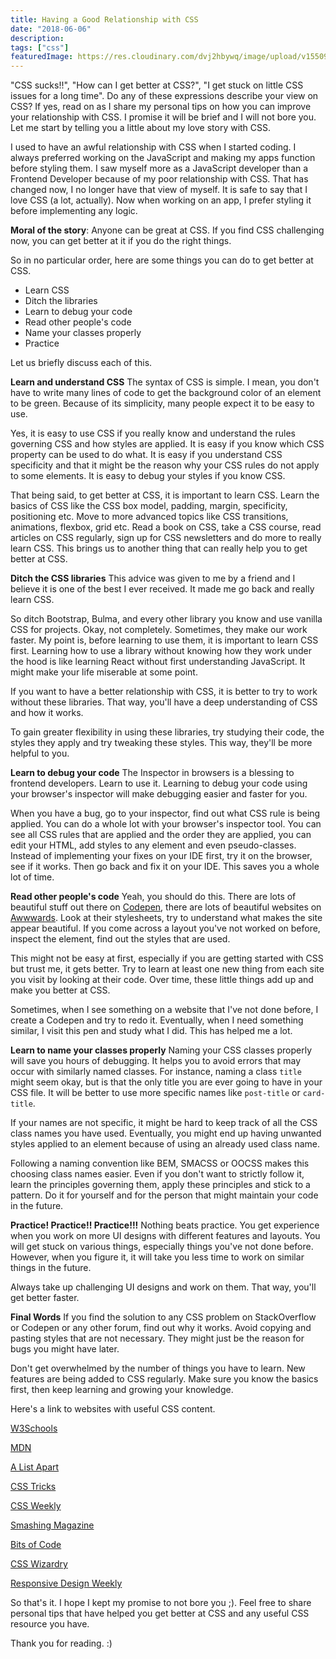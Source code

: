```yaml
---
title: Having a Good Relationship with CSS
date: "2018-06-06"
description: 
tags: ["css"]
featuredImage: https://res.cloudinary.com/dvj2hbywq/image/upload/v1550930072/potrait.jpg
---
```


"CSS sucks!!",  "How can I get better at CSS?", "I get stuck on little CSS issues for a long time". Do any of these expressions describe your view on CSS? If yes, read on as I share my personal tips on how you can improve your relationship with CSS. I promise it will be brief and I will not bore you. Let me start by telling you a little about my love story with CSS.

I used to have an awful relationship with CSS when I started coding. I always preferred working on the JavaScript and making my apps function before styling them. I saw myself more as a JavaScript developer than a Frontend Developer because of my poor relationship with CSS. That has changed now, I no longer have that view of myself. It is safe to say that I love CSS (a lot, actually). Now when working on an app, I prefer styling it before implementing any logic. 

<b>Moral of the story</b>: Anyone can be great at CSS. If you find CSS challenging now, you can get better at it if you do the right things. 

So in no particular order, here are some things you can do to get better at CSS. 
<ul>
    <li>Learn CSS</li>
    <li>Ditch the libraries</li>
    <li>Learn to debug your code</li>
    <li>Read other people's code</li>
    <li>Name your classes properly</li>
    <li>Practice</li>
</ul>

Let us briefly discuss each of this.

<b>Learn and understand CSS</b>
The syntax of CSS is simple. I mean, you don't have to write many lines of code to get the background color of an element to be green. Because of its simplicity, many people expect it to be easy to use. 

Yes, it is easy to use CSS if you really know and understand the rules governing CSS and how styles are applied. It is easy if you know which CSS property can be used to do what. It is easy if you understand CSS specificity and that it might be the reason why your CSS rules do not apply to some elements. It is easy to debug your styles if you know CSS.

That being said, to get better at CSS, it is important to learn CSS. Learn the basics of CSS like the CSS box model, padding, margin, specificity, positioning etc. Move to more advanced topics like CSS transitions, animations, flexbox, grid etc. Read a book on CSS, take a CSS course, read articles on CSS regularly, sign up for CSS newsletters and do more to really learn CSS. This brings us to another thing that can really help you to get better at CSS. 

<b>Ditch the CSS libraries</b>
This advice was given to me by a friend and I believe it is one of the best I ever received. It made me go back and really learn CSS. 

So ditch Bootstrap, Bulma, and every other library you know and use vanilla CSS for projects. Okay, not completely. Sometimes, they make our work faster. My point is, before learning to use them, it is important to learn CSS first. Learning how to use a library without knowing how they work under the hood is like learning React without first understanding JavaScript. It might make your life miserable at some point.

If you want to have a better relationship with CSS, it is better to try to work without these libraries. That way, you'll have a deep understanding of CSS and how it works. 

To gain greater flexibility in using these libraries, try studying their code, the styles they apply and try tweaking these styles. This way, they'll be more helpful to you.

<b>Learn to debug your code</b>
The Inspector in browsers is a blessing to frontend developers. Learn to use it. Learning to debug your code using your browser's inspector will make debugging easier and faster for you. 

When you have a bug, go to your inspector, find out what CSS rule is being applied. You can do a whole lot with your browser's inspector tool. You can see all CSS rules that are applied and the order they are applied, you can edit your HTML, add styles to any element and even pseudo-classes. Instead of implementing your fixes on your IDE first, try it on the browser, see if it works. Then go back and fix it on your IDE. This saves you a whole lot of time.

<b>Read other people's code</b>
Yeah, you should do this. There are lots of beautiful stuff out there on [Codepen](https://www.codepen.io), there are lots of beautiful websites on [Awwwards](https://www.awwwards.com). Look at their stylesheets, try to understand what makes the site appear beautiful. If you come across a layout you've not worked on before, inspect the element, find out the styles that are used. 

This might not be easy at first, especially if you are getting started with CSS but trust me, it gets better. Try to learn at least one new thing from each site you visit by looking at their code. Over time, these little things add up and make you better at CSS.

Sometimes, when I see something on a website that I've not done before, I create a Codepen and try to redo it. Eventually, when I need something similar, I visit this pen and study what I did. This has helped me a lot.

<b>Learn to name your classes properly</b>
Naming your CSS classes properly will save you hours of debugging. It helps you to avoid errors that may occur with similarly named classes. For instance, naming a class `title` might seem okay, but is that the only title you are ever going to have in your CSS file. It will be better to use more specific names like `post-title` or `card-title`. 

If your names are not specific, it might be hard to keep track of all the CSS class names you have used. Eventually, you might end up having unwanted styles applied to an element because of using an already used class name.

Following a naming convention like BEM, SMACSS or OOCSS makes this choosing class names easier. Even if you don't want to strictly follow it, learn the principles governing them, apply these principles and stick to a pattern. Do it for yourself and for the person that might maintain your code in the future. 

<b>Practice! Practice!! Practice!!!</b>
Nothing beats practice. You get experience when you work on more UI designs with different features and layouts. You will get stuck on various things, especially things you've not done before. However, when you figure it, it will take you less time to work on similar things in the future. 

Always take up challenging UI designs and work on them. That way, you'll get better faster.

<b>Final Words</b>
If you find the solution to any CSS problem on StackOverflow or Codepen or any other forum, find out why it works. Avoid copying and pasting styles that are not necessary. They might just be the reason for bugs you might have later. 

Don't get overwhelmed by the number of things you have to learn. New features are being added to CSS regularly. Make sure you know the basics first, then keep learning and growing your knowledge. 

Here's a link to websites with useful CSS content. 

[W3Schools](https://www.w3schools.com/Css/)

[MDN](https://developer.mozilla.org/en-US/docs/Web/CSS)

[A List Apart](https://alistapart.com/topic/css)

[CSS Tricks](https://css-tricks.com)

[CSS Weekly](https://css-weekly.com)

[Smashing Magazine](https://www.smashingmagazine.com/category/css)

[Bits of Code](https://bitsofco.de/)

[CSS Wizardry](https://csswizardry.com/archive/)

[Responsive Design Weekly](http://responsivedesignweekly.com/)

So that's it. I hope I kept my promise to not bore you ;). Feel free to share personal tips that have helped you get better at CSS and any useful CSS resource you have. 

Thank you for reading. :)